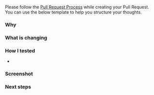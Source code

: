 Please follow the [Pull Request Process](https://backstage.iad.w10e.com/docs/default/component/eng-handbook/practices-processes/pull-request-reviews/#pull-request-process) while creating your Pull Request. You can use the below template to help you structure your thoughts.

### Why

<!-- Replace with a short description of why is this change required. The “why” tells us what business or engineering goal this change achieves. The “why” is a chance to explain both the engineering goal and some business objective that is satisfied or moved along. This is also the record of the company's decision-making process, beneficial when looking back. -->

### What is changing

<!-- Replace with a short description what is being modified. At a high level, you let the reviewer know the overall effect of the PR. What approach did you take to solve the problem? What could go wrong? -->

### How I tested

* <!-- Bullets for test cases covered -->

### Screenshot
<!-- If you can, provide a screenshot or a video of the changes as an image is worth a thousand words -->

### Next steps

<!-- If your PR is part of a few or a WIP, give context to reviewers -->